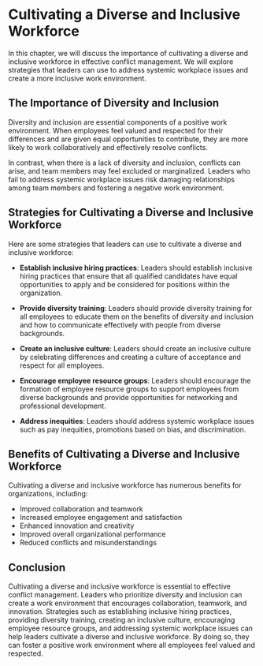 # Cultivating a Diverse and Inclusive Workforce

In this chapter, we will discuss the importance of cultivating a diverse and inclusive workforce in effective conflict management. We will explore strategies that leaders can use to address systemic workplace issues and create a more inclusive work environment.

The Importance of Diversity and Inclusion
-----------------------------------------

Diversity and inclusion are essential components of a positive work environment. When employees feel valued and respected for their differences and are given equal opportunities to contribute, they are more likely to work collaboratively and effectively resolve conflicts.

In contrast, when there is a lack of diversity and inclusion, conflicts can arise, and team members may feel excluded or marginalized. Leaders who fail to address systemic workplace issues risk damaging relationships among team members and fostering a negative work environment.

Strategies for Cultivating a Diverse and Inclusive Workforce
------------------------------------------------------------

Here are some strategies that leaders can use to cultivate a diverse and inclusive workforce:

* **Establish inclusive hiring practices**: Leaders should establish inclusive hiring practices that ensure that all qualified candidates have equal opportunities to apply and be considered for positions within the organization.

* **Provide diversity training**: Leaders should provide diversity training for all employees to educate them on the benefits of diversity and inclusion and how to communicate effectively with people from diverse backgrounds.

* **Create an inclusive culture**: Leaders should create an inclusive culture by celebrating differences and creating a culture of acceptance and respect for all employees.

* **Encourage employee resource groups**: Leaders should encourage the formation of employee resource groups to support employees from diverse backgrounds and provide opportunities for networking and professional development.

* **Address inequities**: Leaders should address systemic workplace issues such as pay inequities, promotions based on bias, and discrimination.

Benefits of Cultivating a Diverse and Inclusive Workforce
---------------------------------------------------------

Cultivating a diverse and inclusive workforce has numerous benefits for organizations, including:

* Improved collaboration and teamwork
* Increased employee engagement and satisfaction
* Enhanced innovation and creativity
* Improved overall organizational performance
* Reduced conflicts and misunderstandings

Conclusion
----------

Cultivating a diverse and inclusive workforce is essential to effective conflict management. Leaders who prioritize diversity and inclusion can create a work environment that encourages collaboration, teamwork, and innovation. Strategies such as establishing inclusive hiring practices, providing diversity training, creating an inclusive culture, encouraging employee resource groups, and addressing systemic workplace issues can help leaders cultivate a diverse and inclusive workforce. By doing so, they can foster a positive work environment where all employees feel valued and respected.
